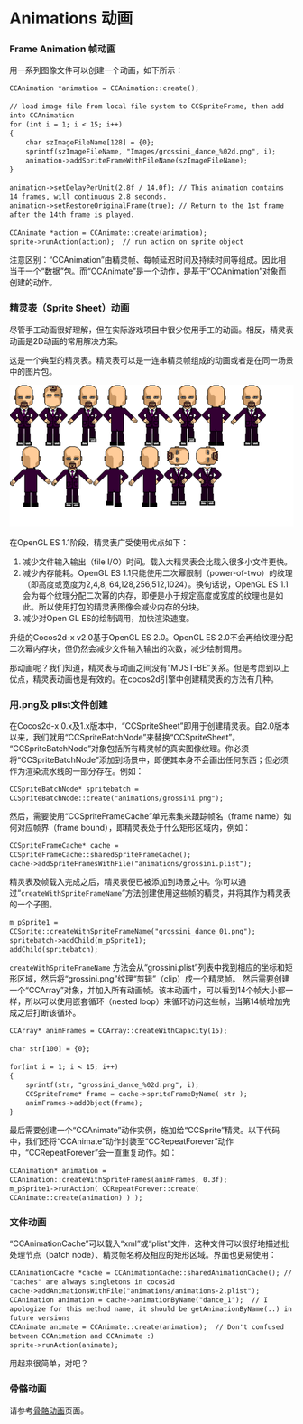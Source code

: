 # Animations 动画

### Frame Animation 帧动画

用一系列图像文件可以创建一个动画，如下所示：

	CCAnimation *animation = CCAnimation::create();
	
	// load image file from local file system to CCSpriteFrame, then add into CCAnimation
	for (int i = 1; i < 15; i++)
	{
	    char szImageFileName[128] = {0};
	    sprintf(szImageFileName, "Images/grossini_dance_%02d.png", i);
	    animation->addSpriteFrameWithFileName(szImageFileName);  
	}
	
	animation->setDelayPerUnit(2.8f / 14.0f); // This animation contains 14 frames, will continuous 2.8 seconds.
	animation->setRestoreOriginalFrame(true); // Return to the 1st frame after the 14th frame is played. 
	
	CCAnimate *action = CCAnimate::create(animation);
	sprite->runAction(action);  // run action on sprite object


注意区别：“CCAnimation”由精灵帧、每帧延迟时间及持续时间等组成。因此相当于一个“数据”包。而“CCAnimate”是一个动作，是基于“CCAnimation”对象而创建的动作。

### 精灵表（Sprite Sheet）动画

尽管手工动画很好理解，但在实际游戏项目中很少使用手工的动画。相反，精灵表动画是2D动画的常用解决方案。

这是一个典型的精灵表。精灵表可以是一连串精灵帧组成的动画或者是在同一场景中的图片包。

![](./res/grossini.png)

在OpenGL ES 1.1阶段，精灵表广受使用优点如下：

1. 减少文件输入输出（file I/O）时间。载入大精灵表会比载入很多小文件更快。
2. 减少内存能耗。OpenGL ES 1.1只能使用二次幂限制（power-of-two）的纹理（即高度或宽度为2,4,8, 64,128,256,512,1024）。换句话说，OpenGL ES 1.1会为每个纹理分配二次幂的内存，即便是小于规定高度或宽度的纹理也是如此。所以使用打包的精灵表图像会减少内存的分块。
3. 减少对Open GL ES的绘制调用，加快渲染速度。

升级的Cocos2d-x v2.0基于OpenGL ES 2.0。OpenGL ES 2.0不会再给纹理分配二次幂内存块，但仍然会减少文件输入输出的次数，减少绘制调用。       

那动画呢？我们知道，精灵表与动画之间没有“MUST-BE”关系。但是考虑到以上优点，精灵表动画也是有效的。在cocos2d引擎中创建精灵表的方法有几种。

### 用.png及.plist文件创建

在Cocos2d-x 0.x及1.x版本中，“CCSpriteSheet”即用于创建精灵表。自2.0版本以来，我们就用“CCSpriteBatchNode”来替换“CCSpriteSheet”。           
“CCSpriteBatchNode”对象包括所有精灵帧的真实图像纹理。你必须将“CCSpriteBatchNode”添加到场景中，即便其本身不会画出任何东西；但必须作为渲染流水线的一部分存在。例如：

	CCSpriteBatchNode* spritebatch = CCSpriteBatchNode::create("animations/grossini.png");


然后，需要使用“CCSpriteFrameCache”单元素集来跟踪帧名（frame name）如何对应帧界（frame bound），即精灵表处于什么矩形区域内，例如：

	CCSpriteFrameCache* cache = CCSpriteFrameCache::sharedSpriteFrameCache();
	cache->addSpriteFramesWithFile("animations/grossini.plist");

精灵表及帧载入完成之后，精灵表便已被添加到场景之中。你可以通过“`createWithSpriteFrameName`”方法创建使用这些帧的精灵，并将其作为精灵表的一个子图。

	m_pSprite1 = CCSprite::createWithSpriteFrameName("grossini_dance_01.png");
	spritebatch->addChild(m_pSprite1);
	addChild(spritebatch);

`createWithSpriteFrameName` 方法会从“grossini.plist”列表中找到相应的坐标和矩形区域，然后将“grossini.png”纹理“剪辑”（clip）成一个精灵帧。
然后需要创建一个“CCArray”对象，并加入所有动画帧。该本动画中，可以看到14个帧大小都一样，所以可以使用嵌套循环（nested loop）来循环访问这些帧，当第14帧增加完成之后打断该循环。

	CCArray* animFrames = CCArray::createWithCapacity(15);
	
	char str[100] = {0};
	
	for(int i = 1; i < 15; i++) 
	{
	    sprintf(str, "grossini_dance_%02d.png", i);
	    CCSpriteFrame* frame = cache->spriteFrameByName( str );
	    animFrames->addObject(frame);
	}


最后需要创建一个“CCAnimate”动作实例，施加给“CCSprite”精灵。以下代码中，我们还将“CCAnimate”动作封装至“CCRepeatForever”动作中，“CCRepeatForever”会一直重复动作。如：

	CCAnimation* animation = CCAnimation::createWithSpriteFrames(animFrames, 0.3f);
	m_pSprite1->runAction( CCRepeatForever::create( CCAnimate::create(animation) ) );

### 文件动画

“CCAnimationCache”可以载入“xml”或“plist”文件，这种文件可以很好地描述批处理节点（batch node）、精灵帧名称及相应的矩形区域。界面也更易使用：

	CCAnimationCache *cache = CCAnimationCache::sharedAnimationCache(); // "caches" are always singletons in cocos2d
	cache->addAnimationsWithFile("animations/animations-2.plist");
	CCAnimation animation = cache->animationByName("dance_1");  // I apologize for this method name, it should be getAnimationByName(..) in future versions
	CCAnimate animate = CCAnimate::create(animation);  // Don't confused between CCAnimation and CCAnimate :)
	sprite->runAction(animate);

用起来很简单，对吧？

### 骨骼动画

请参考[骨骼动画](http://)页面。

